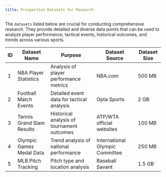 ```yaml
---
title: Prospective Datasets for Research
---
```


The `datasets` listed below are crucial for conducting comprehensive research. They provide detailed and diverse data points that can be used to analyze player performance, tactical events, historical outcomes, and trends across various sports.

| ID | Dataset Name | Purpose | Dataset Source | Dataset Size |
|----|--------------|---------|----------------|--------------|
| 1 | NBA Player Statistics | Analysis of player performance metrics | NBA.com | 500 MB |
| 2 | Football Match Events | Detailed event data for tactical analysis | Opta Sports | 2 GB |
| 3 | Tennis Grand Slam Results | Historical analysis of tournament outcomes | ATP/WTA official websites | 100 MB |
| 4 | Olympic Games Medal Data | Trend analysis of national performance | International Olympic Committee | 250 MB |
| 5 | MLB Pitch Tracking | Pitch type and location analysis | Baseball Savant | 1.5 GB |

